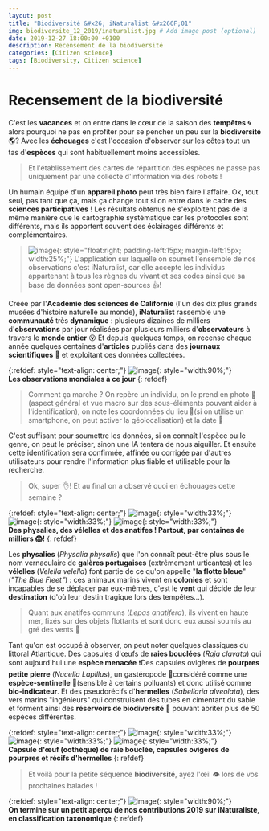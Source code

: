 ```yaml
---
layout: post
title: "Biodiversité &#x26; iNaturalist &#x266F;01"
img: biodiversite_12_2019/inaturalist.jpg # Add image post (optional)
date: 2019-12-27 18:00:00 +0100
description: Recensement de la biodiversité
categories: [Citizen science]
tags: [Biodiversity, Citizen science]
--- 
```



# Recensement de la biodiversité


C'est les **vacances** et on entre dans le c&oelig;ur de la saison des **tempêtes** 🌀 alors pourquoi ne pas en profiter pour se pencher un peu sur la **biodiversité** 🌎? Avec les **échouages** c'est l'occasion d'observer sur les côtes tout un tas d'**espèces** qui sont habituellement moins accessibles. 

> Et l'établissement des cartes de répartition des espèces ne passe pas uniquement par une collecte d'information via des robots ! 

Un humain équipé d'un **appareil photo** peut très bien faire l'affaire. Ok, tout seul, pas tant que ça, mais ça change tout si on entre dans le cadre des **sciences participatives** ! Les résultats obtenus ne s'exploitent pas de la même manière que le cartographie systématique car les protocoles sont différents, mais ils apportent souvent des éclairages différents et complémentaires. 


> ![image]({{site.baseurl}}/assets/img/biodiversite_12_2019/inaturalist_logo.jpg){: style="float:right; padding-left:15px; margin-left:15px; width:25%;"} L'application sur laquelle on soumet l'ensemble de nos observations c'est iNaturalist, car elle accepte les individus appartenant à tous les règnes du vivant et ses codes ainsi que sa base de données sont open-sources 👍!    

Créée par l'**Académie des sciences de Californie** (l'un des dix plus grands musées d'histoire naturelle au monde), **iNaturalist** rassemble une **communauté** très **dynamique** : plusieurs dizaines de milliers d'**observations** par jour réalisées par plusieurs milliers d'**observateurs** à travers le **monde entier** 😮 Et depuis quelques temps, on recense chaque année quelques centaines d'**articles** publiés dans des **journaux scientifiques** 📖 et exploitant ces données collectées. 

{:refdef: style="text-align: center;"}
![image]({{site.baseurl}}/assets/img/biodiversite_12_2019/inaturalist_world_data.jpg){: style="width:90%;"}<br/>
**Les observations mondiales à ce jour**
{: refdef}


> Comment ça marche ? On repère un individu, on le prend en photo 📸(aspect général et vue macro sur des sous-éléments pouvant aider à l'identification), on note les coordonnées du lieu&#8239;📍(si on utilise un smartphone, on peut activer la géolocalisation) et la date 📅 

C'est suffisant pour soumettre les données, si on connaît l'espèce ou le genre, on peut le préciser, sinon une IA tentera de nous aiguiller. Et ensuite cette identification sera confirmée, affinée ou corrigée par d'autres utilisateurs pour rendre l'information plus fiable et utilisable pour la recherche. 

> Ok, super 👌! Et au final on a observé quoi en échouages cette semaine ? 


{:refdef: style="text-align: center;"}
![image]({{site.baseurl}}/assets/img/biodiversite_12_2019/physalie.jpg){: style="width:33%;"}
![image]({{site.baseurl}}/assets/img/biodiversite_12_2019/velelle.jpg){: style="width:33%;"}
![image]({{site.baseurl}}/assets/img/biodiversite_12_2019/anatifes.jpg){: style="width:33%;"}<br/>
**Des physalies, des vélelles et des anatifes ! Partout, par centaines de milliers 😱!**
{: refdef}

Les **physalies** (<em>Physalia physalis</em>) que l'on connaît peut-être plus sous le nom vernaculaire de **galères portugaises** (extrêmement urticantes) et les **vélelles** (<em>Velella velella</em>) font partie de ce qu'on appelle "**la flotte bleue**" (<em>"The Blue Fleet"</em>) : ces animaux marins vivent en **colonies** et sont incapables de se déplacer par eux-mêmes, c'est le **vent** qui décide de leur **destination** (d'où leur destin tragique lors des tempêtes...).  

> Quant aux anatifes communs (<em>Lepas anatifera</em>), ils vivent en haute mer, fixés sur des objets flottants et sont donc eux aussi soumis au gré des vents 💨

Tant qu'on est occupé à observer, on peut noter quelques classiques du littoral Atlantique. Des capsules d'&#x153;ufs de **raies bouclées** (<em>Raja clavata</em>) qui sont aujourd'hui une **espèce menacée** ❗️Des capsules ovigères de **pourpres petite pierre** (<em>Nucella Lapillus</em>), un gastéropode 🐚considéré comme une **espèce-sentinelle** 🚩(sensible à certains polluants) et donc utilisé comme **bio-indicateur**. Et des pseudorécifs d'**hermelles** (<em>Sabellaria alveolata</em>), des vers marins "ingénieurs" qui construisent des tubes en cimentant du sable et forment ainsi des **réservoirs de biodiversité** 🔵 pouvant abriter plus de 50 espèces différentes.  


{:refdef: style="text-align: center;"}
![image]({{site.baseurl}}/assets/img/biodiversite_12_2019/raie.jpg){: style="width:33%;"}
![image]({{site.baseurl}}/assets/img/biodiversite_12_2019/pourpre.jpg){: style="width:33%;"}
![image]({{site.baseurl}}/assets/img/biodiversite_12_2019/hermelles.jpg){: style="width:33%;"}<br/>
**Capsule d'&#x153;uf (oothèque) de raie bouclée, capsules ovigères de pourpres et récifs d'hermelles**
{: refdef}


> Et voilà pour la petite séquence **biodiversité**, ayez l'&#x153;il 👁 lors de vos prochaines balades !


{:refdef: style="text-align: center;"}
![image]({{site.baseurl}}/assets/img/biodiversite_12_2019/inaturalist_our_data.jpg){: style="width:90%;"}<br/>
**On termine sur un petit aperçu de nos contributions 2019 sur iNaturaliste, en classification taxonomique**
{: refdef}








